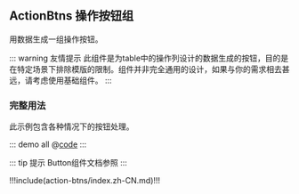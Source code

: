 ## ActionBtns 操作按钮组

用数据生成一组操作按钮。

::: warning 友情提示
此组件是为table中的操作列设计的数据生成的按钮，目的是在特定场景下排除模版的限制。组件并非完全通用的设计，如果与你的需求相去甚远，请考虑使用基础组件。
:::

### 完整用法

此示例包含各种情况下的按钮处理。

::: demo all
@[code](@demo/action-btns/$LIB_DIR/all.vue)
:::

::: tip 提示
Button组件文档参照 <ui-lib-link component="Button"></ui-lib-link>
:::


!!!include(action-btns/index.zh-CN.md)!!!